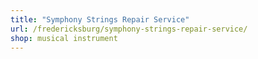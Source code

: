 ```yaml
---
title: "Symphony Strings Repair Service"
url: /fredericksburg/symphony-strings-repair-service/
shop: musical instrument
---
```

